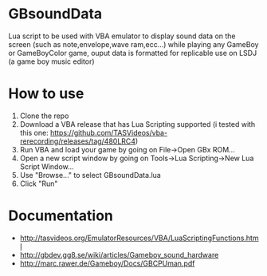# GBsoundData
Lua script to be used with VBA emulator to display sound data on the screen (such as note,envelope,wave ram,ecc...) while playing any GameBoy or GameBoyColor game, ouput data is formatted for replicable use on LSDJ (a game boy music editor)
# How to use
1. Clone the repo
2. Download a VBA release that has Lua Scripting supported (i tested with this one: https://github.com/TASVideos/vba-rerecording/releases/tag/480LRC4)
3. Run VBA and load your game by going on File->Open GBx ROM...
4. Open a new script window by going on Tools->Lua Scripting->New Lua Script Window...
5. Use "Browse..." to select GBsoundData.lua
6. Click "Run"
# Documentation
* http://tasvideos.org/EmulatorResources/VBA/LuaScriptingFunctions.html
* http://gbdev.gg8.se/wiki/articles/Gameboy_sound_hardware
* http://marc.rawer.de/Gameboy/Docs/GBCPUman.pdf


